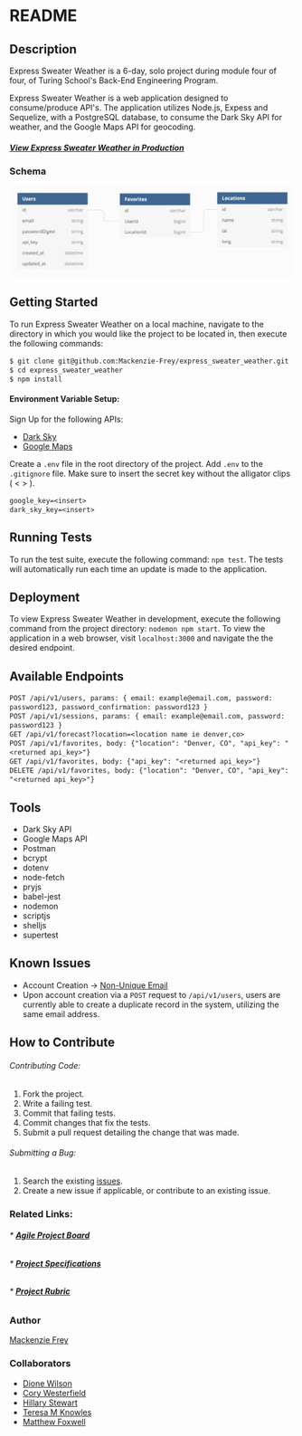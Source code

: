 # README

## Description
Express Sweater Weather is a 6-day, solo project during module four of four, of Turing School's Back-End Engineering Program.

Express Sweater Weather is a web application designed to consume/produce API's. The application utilizes Node.js, Expess and Sequelize, with a PostgreSQL database, to consume the Dark Sky API for weather, and the Google Maps API for geocoding.

#### [**_View Express Sweater Weather in Production_**](https://express-sweater-weather.herokuapp.com/) </br>

### Schema
![Alt text](./public/images/schema.png?raw=true "Database Schema")

## Getting Started

To run Express Sweater Weather on a local machine, navigate to the directory in which you would like the project to be located in, then execute the following commands:

```
$ git clone git@github.com:Mackenzie-Frey/express_sweater_weather.git
$ cd express_sweater_weather
$ npm install
```
#### Environment Variable Setup:

 Sign Up for the following APIs:
* [Dark Sky](https://darksky.net/dev)
* [Google Maps](https://developers.google.com/maps/documentation/javascript/get-api-key)

Create a `.env` file in the root directory of the project. Add `.env` to the `.gitignore` file. Make sure to insert the secret key without the alligator clips ( < > ).
```
google_key=<insert>
dark_sky_key=<insert>
```

## Running Tests

To run the test suite, execute the following command: `npm test`. The tests will automatically run each time an update is made to the application.

## Deployment

To view Express Sweater Weather in development, execute the following command from the project directory: `nodemon npm start`. To view the application in a web browser, visit `localhost:3000` and navigate the the desired endpoint.


## Available Endpoints
```
POST /api/v1/users, params: { email: example@email.com, password: password123, password_confirmation: password123 }
POST /api/v1/sessions, params: { email: example@email.com, password: password123 }
GET /api/v1/forecast?location=<location name ie denver,co>
POST /api/v1/favorites, body: {"location": "Denver, CO", "api_key": "<returned api_key>"}
GET /api/v1/favorites, body: {"api_key": "<returned api_key>"}
DELETE /api/v1/favorites, body: {"location": "Denver, CO", "api_key": "<returned api_key>"}
```

## Tools
* Dark Sky API
* Google Maps API
* Postman
* bcrypt
* dotenv
* node-fetch
* pryjs
* babel-jest
* nodemon
* scriptjs
* shelljs
* supertest

## Known Issues
* Account Creation -> [Non-Unique Email](https://github.com/Mackenzie-Frey/express_sweater_weather/issues/14)
 * Upon account creation via a `POST` request to `/api/v1/users`, users are currently able to create a duplicate record in the system, utilizing the same email address.

## How to Contribute

###### Contributing Code:
1. Fork the project.
2. Write a failing test.
3. Commit that failing tests.
4. Commit changes that fix the tests.
4. Submit a pull request detailing the change that was made.

###### Submitting a Bug:
1. Search the existing [issues](https://github.com/Mackenzie-Frey/express_sweater_weather/issues).
2. Create a new issue if applicable, or contribute to an existing issue.

### Related Links:
###### * [**_Agile Project Board_**](https://github.com/Mackenzie-Frey/express_sweater_weather/projects/1?add_cards_query=is%3Aopen)
###### * [**_Project Specifications_**](http://backend.turing.io/module4/projects/express_sweater_weather/express_sweater_weather_spec)
###### * [**_Project Rubric_**](http://backend.turing.io/module4/projects/express_sweater_weather/express_sweater_weather_rubric)

### Author
[Mackenzie Frey](https://github.com/Mackenzie-Frey)

### Collaborators
* [Dione Wilson](https://github.com/dionew1)
* [Cory Westerfield](https://github.com/corywest)
* [Hillary Stewart](https://github.com/hillstew)
* [Teresa M Knowles](https://github.com/teresa-m-knowles)
* [Matthew Foxwell](https://github.com/foxwellm)


<!-- Schema Diagram
https://dbdiagram.io/d

Table "Favorites" {
  "id" varchar
  "UserId" bigint
  "LocationId" bigint
}

Table "Locations" {
  "id" varchar
  "name" string
  "lat" string
  "long" string
}

Table "Users" {
  "id" varchar
  "email" string
  "passwordDigest" string
  "api_key" string
  "created_at" datetime
  "updated_at" datetime
}

Ref: "Users"."id" < "Favorites"."UserId"

Ref: "Favorites"."LocationId" < "Locations"."id" -->
